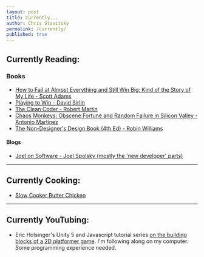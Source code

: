 ```yaml
---
layout: post
title: Currently...
author: Chris Stavitsky
permalink: /currently/
published: true
---
```


## Currently Reading:

### Books

* [How to Fail at Almost Everything and Still Win Big: Kind of the Story of My Life - Scott Adams](https://www.amazon.com/How-Fail-Almost-Everything-Still/dp/1591847745/ref=sr_1_1?s=books&ie=UTF8&qid=1500933925&sr=1-1&keywords=scott+adams+-+how+to+fail+at+almost+everything+and+still+win+big)
* [Playing to Win - David Sirlin](http://www.sirlin.net/ptw)
* [The Clean Coder - Robert Martin](https://www.amazon.com/Clean-Coder-Conduct-Professional-Programmers/dp/0137081073/ref=sr_1_1?s=books&ie=UTF8&qid=1500933963&sr=1-1&keywords=clean+coder)
* [Chaos Monkeys: Obscene Fortune and Random Failure in Silicon Valley - Antonio Martinez](https://www.amazon.com/Chaos-Monkeys-Obscene-Fortune-Failure-ebook/dp/B019MMUAAQ)
* [The Non-Designer's Design Book (4th Ed) - Robin Williams](https://www.amazon.com/Non-Designers-Design-Book-4th/dp/0133966151)

#### Blogs
* [Joel on Software - Joel Spolsky (mostly the 'new developer' parts)](https://www.joelonsoftware.com/)

<hr>

## Currently Cooking:
* [Slow Cooker Butter Chicken](https://cooking.nytimes.com/recipes/1018803-slow-cooker-butter-chicken?smid=fb-nytdining&smtyp=cur)

<hr>

## Currently YouTubing:
* Eric Holsinger's Unity 5 and Javascript tutorial series [on the building blocks of a 2D platformer game](https://www.youtube.com/playlist?list=PLcUMNfNaQynfFwHS1UEPrJbM3fFZqQgmY). I'm following along on my computer. Some programming experience needed.
